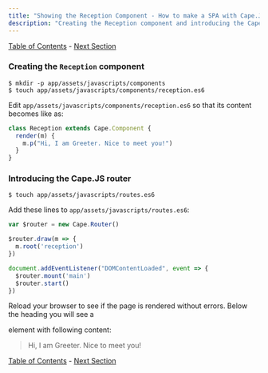 ```yaml
---
title: "Showing the Reception Component - How to make a SPA with Cape.JS and Rails"
description: "Creating the Reception component and introducing the Cape.JS router."
---
```


[Table of Contents](../) - [Next Section](../04_navigation_among_pages)

### Creating the `Reception` component

```text
$ mkdir -p app/assets/javascripts/components
$ touch app/assets/javascripts/components/reception.es6
```

Edit `app/assets/javascripts/components/reception.es6` so that its content becomes like as:

```javascript
class Reception extends Cape.Component {
  render(m) {
    m.p("Hi, I am Greeter. Nice to meet you!")
  }
}
```

### Introducing the Cape.JS router

```text
$ touch app/assets/javascripts/routes.es6
```

Add these lines to `app/assets/javascripts/routes.es6`:

```javascript
var $router = new Cape.Router()

$router.draw(m => {
  m.root('reception')
})

document.addEventListener("DOMContentLoaded", event => {
  $router.mount('main')
  $router.start()
})
```

Reload your browser to see if the page is rendered without errors. Below the heading you will see a <p> element with following content:

> Hi, I am Greeter. Nice to meet you!

[Table of Contents](../) - [Next Section](../04_navigation_among_pages)
